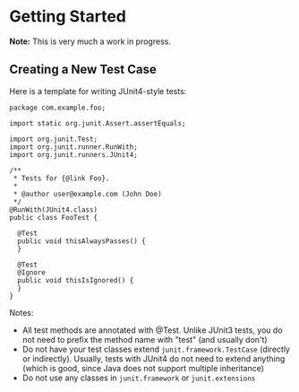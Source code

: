 # Getting Started

**Note:** This is very much a work in progress.

## Creating a New Test Case

Here is a template for writing JUnit4-style tests:

    package com.example.foo;

    import static org.junit.Assert.assertEquals;

    import org.junit.Test;
    import org.junit.runner.RunWith;
    import org.junit.runners.JUnit4;

    /**
     * Tests for {@link Foo}.
     *
     * @author user@example.com (John Doe)
     */
    @RunWith(JUnit4.class)
    public class FooTest {

      @Test
      public void thisAlwaysPasses() {
      }

      @Test
      @Ignore
      public void thisIsIgnored() {
      }
    }


Notes:
* All test methods are annotated with @Test. Unlike JUnit3 tests, you do not need to prefix the method name with "test" (and usually don't)
* Do not have your test classes extend `junit.framework.TestCase` (directly or indirectly).
Usually, tests with JUnit4 do not need to extend anything (which is good, since Java does not support multiple inheritance)
* Do not use any classes in `junit.framework` or `junit.extensions`